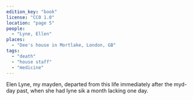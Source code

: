 ```yaml
---
edition_key: "book"
license: "CC0 1.0"
location: "page 5"
people:
  - "Lyne, Ellen"
places:
  - "Dee's house in Mortlake, London, GB"
tags:
  - "death"
  - "house staff"
  - "medicine"
---
```

Elen Lyne, my
mayden, departed from this life immediately after the myd-day
past, when she had lyne sik a month lacking one day.
